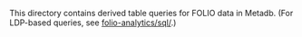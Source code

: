 
This directory contains derived table queries for FOLIO data in
Metadb.  (For LDP-based queries, see
[folio-analytics/sql/](../../sql).)

